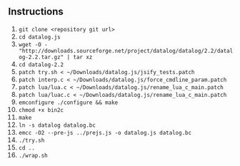 Instructions
------------

1. ``git clone <repository git url>``
1. ``cd datalog.js``
1. ``wget -O - "http://downloads.sourceforge.net/project/datalog/datalog/2.2/datalog-2.2.tar.gz" | tar xz``
1. ``cd datalog-2.2``
1. ``patch try.sh < ~/Downloads/datalog.js/jsify_tests.patch``
1. ``patch interp.c < ~/Downloads/datalog.js/force_cmdline_param.patch``
1. ``patch lua/lua.c < ~/Downloads/datalog.js/rename_lua_c_main.patch``
1. ``patch lua/luac.c < ~/Downloads/datalog.js/rename_lua_c_main.patch``
1. ``emconfigure ./configure && make``
1. ``chmod +x bin2c``
1. ``make``
1. ``ln -s datalog datalog.bc``
1. ``emcc -O2 --pre-js ../prejs.js -o datalog.js datalog.bc``
1. ``./try.sh``
1. ``cd ..``
1. ``./wrap.sh``
